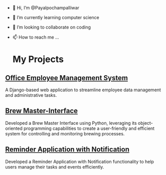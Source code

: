 - 👋 Hi, I’m @Payalpochampalliwar
- 🌱 I’m currently learning computer science
- 💞️ I’m looking to collaborate on coding
- 📫 How to reach me ...

  # My Projects

## [Office Employee Management System](https://github.com/Payalpochampalliwar/Office-Employee-Management-System.git)
A Django-based web application to streamline employee data management and administrative tasks.

## [Brew Master-Interface](https://github.com/Payalpochampalliwar/BrewMaster-Interface.git)
Developed a Brew Master Interface using Python, leveraging its object-oriented programming capabilities to create a user-friendly and efficient system for controlling and monitoring brewing processes.

## [Reminder Application with Notification](https://github.com/Payalpochampalliwar/ReminderApplicationWithNotification.git)
Developed a Reminder Application with Notification functionality to help users manage their tasks and events efficiently. 
